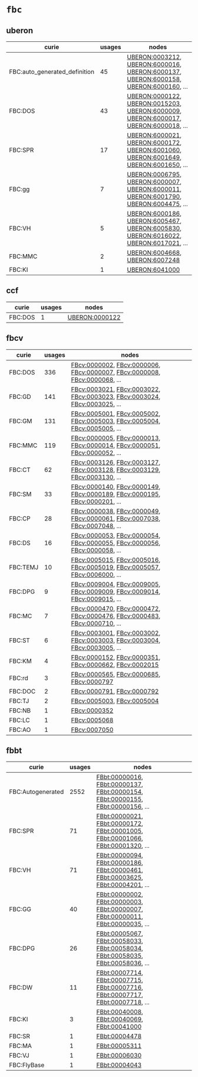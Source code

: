 # `fbc`

## uberon

| curie                         |   usages | nodes                                                                                                                                                                                                                                                                                                                                    |
|-------------------------------|----------|------------------------------------------------------------------------------------------------------------------------------------------------------------------------------------------------------------------------------------------------------------------------------------------------------------------------------------------|
| FBC:auto_generated_definition |       45 | [UBERON:0003212](http://purl.obolibrary.org/obo/UBERON_0003212), [UBERON:6000016](http://purl.obolibrary.org/obo/UBERON_6000016), [UBERON:6000137](http://purl.obolibrary.org/obo/UBERON_6000137), [UBERON:6000158](http://purl.obolibrary.org/obo/UBERON_6000158), [UBERON:6000160](http://purl.obolibrary.org/obo/UBERON_6000160), ... |
| FBC:DOS                       |       43 | [UBERON:0000122](http://purl.obolibrary.org/obo/UBERON_0000122), [UBERON:0015203](http://purl.obolibrary.org/obo/UBERON_0015203), [UBERON:6000009](http://purl.obolibrary.org/obo/UBERON_6000009), [UBERON:6000017](http://purl.obolibrary.org/obo/UBERON_6000017), [UBERON:6000018](http://purl.obolibrary.org/obo/UBERON_6000018), ... |
| FBC:SPR                       |       17 | [UBERON:6000021](http://purl.obolibrary.org/obo/UBERON_6000021), [UBERON:6000172](http://purl.obolibrary.org/obo/UBERON_6000172), [UBERON:6001060](http://purl.obolibrary.org/obo/UBERON_6001060), [UBERON:6001649](http://purl.obolibrary.org/obo/UBERON_6001649), [UBERON:6001650](http://purl.obolibrary.org/obo/UBERON_6001650), ... |
| FBC:gg                        |        7 | [UBERON:0006795](http://purl.obolibrary.org/obo/UBERON_0006795), [UBERON:6000007](http://purl.obolibrary.org/obo/UBERON_6000007), [UBERON:6000011](http://purl.obolibrary.org/obo/UBERON_6000011), [UBERON:6001790](http://purl.obolibrary.org/obo/UBERON_6001790), [UBERON:6004475](http://purl.obolibrary.org/obo/UBERON_6004475), ... |
| FBC:VH                        |        5 | [UBERON:6000186](http://purl.obolibrary.org/obo/UBERON_6000186), [UBERON:6005467](http://purl.obolibrary.org/obo/UBERON_6005467), [UBERON:6005830](http://purl.obolibrary.org/obo/UBERON_6005830), [UBERON:6016022](http://purl.obolibrary.org/obo/UBERON_6016022), [UBERON:6017021](http://purl.obolibrary.org/obo/UBERON_6017021), ... |
| FBC:MMC                       |        2 | [UBERON:6004668](http://purl.obolibrary.org/obo/UBERON_6004668), [UBERON:6007248](http://purl.obolibrary.org/obo/UBERON_6007248)                                                                                                                                                                                                         |
| FBC:KI                        |        1 | [UBERON:6041000](http://purl.obolibrary.org/obo/UBERON_6041000)                                                                                                                                                                                                                                                                          |

## ccf

| curie   |   usages | nodes                                                           |
|---------|----------|-----------------------------------------------------------------|
| FBC:DOS |        1 | [UBERON:0000122](http://purl.obolibrary.org/obo/UBERON_0000122) |

## fbcv

| curie    |   usages | nodes                                                                                                                                                                                                                                                                                                                |
|----------|----------|----------------------------------------------------------------------------------------------------------------------------------------------------------------------------------------------------------------------------------------------------------------------------------------------------------------------|
| FBC:DOS  |      336 | [FBcv:0000002](http://purl.obolibrary.org/obo/FBcv_0000002), [FBcv:0000006](http://purl.obolibrary.org/obo/FBcv_0000006), [FBcv:0000007](http://purl.obolibrary.org/obo/FBcv_0000007), [FBcv:0000008](http://purl.obolibrary.org/obo/FBcv_0000008), [FBcv:0000068](http://purl.obolibrary.org/obo/FBcv_0000068), ... |
| FBC:GD   |      141 | [FBcv:0003021](http://purl.obolibrary.org/obo/FBcv_0003021), [FBcv:0003022](http://purl.obolibrary.org/obo/FBcv_0003022), [FBcv:0003023](http://purl.obolibrary.org/obo/FBcv_0003023), [FBcv:0003024](http://purl.obolibrary.org/obo/FBcv_0003024), [FBcv:0003025](http://purl.obolibrary.org/obo/FBcv_0003025), ... |
| FBC:GM   |      131 | [FBcv:0005001](http://purl.obolibrary.org/obo/FBcv_0005001), [FBcv:0005002](http://purl.obolibrary.org/obo/FBcv_0005002), [FBcv:0005003](http://purl.obolibrary.org/obo/FBcv_0005003), [FBcv:0005004](http://purl.obolibrary.org/obo/FBcv_0005004), [FBcv:0005005](http://purl.obolibrary.org/obo/FBcv_0005005), ... |
| FBC:MMC  |      119 | [FBcv:0000005](http://purl.obolibrary.org/obo/FBcv_0000005), [FBcv:0000013](http://purl.obolibrary.org/obo/FBcv_0000013), [FBcv:0000014](http://purl.obolibrary.org/obo/FBcv_0000014), [FBcv:0000051](http://purl.obolibrary.org/obo/FBcv_0000051), [FBcv:0000052](http://purl.obolibrary.org/obo/FBcv_0000052), ... |
| FBC:CT   |       62 | [FBcv:0003126](http://purl.obolibrary.org/obo/FBcv_0003126), [FBcv:0003127](http://purl.obolibrary.org/obo/FBcv_0003127), [FBcv:0003128](http://purl.obolibrary.org/obo/FBcv_0003128), [FBcv:0003129](http://purl.obolibrary.org/obo/FBcv_0003129), [FBcv:0003130](http://purl.obolibrary.org/obo/FBcv_0003130), ... |
| FBC:SM   |       33 | [FBcv:0000140](http://purl.obolibrary.org/obo/FBcv_0000140), [FBcv:0000149](http://purl.obolibrary.org/obo/FBcv_0000149), [FBcv:0000189](http://purl.obolibrary.org/obo/FBcv_0000189), [FBcv:0000195](http://purl.obolibrary.org/obo/FBcv_0000195), [FBcv:0000201](http://purl.obolibrary.org/obo/FBcv_0000201), ... |
| FBC:CP   |       28 | [FBcv:0000038](http://purl.obolibrary.org/obo/FBcv_0000038), [FBcv:0000049](http://purl.obolibrary.org/obo/FBcv_0000049), [FBcv:0000061](http://purl.obolibrary.org/obo/FBcv_0000061), [FBcv:0007038](http://purl.obolibrary.org/obo/FBcv_0007038), [FBcv:0007048](http://purl.obolibrary.org/obo/FBcv_0007048), ... |
| FBC:DS   |       16 | [FBcv:0000053](http://purl.obolibrary.org/obo/FBcv_0000053), [FBcv:0000054](http://purl.obolibrary.org/obo/FBcv_0000054), [FBcv:0000055](http://purl.obolibrary.org/obo/FBcv_0000055), [FBcv:0000056](http://purl.obolibrary.org/obo/FBcv_0000056), [FBcv:0000058](http://purl.obolibrary.org/obo/FBcv_0000058), ... |
| FBC:TEMJ |       10 | [FBcv:0005015](http://purl.obolibrary.org/obo/FBcv_0005015), [FBcv:0005016](http://purl.obolibrary.org/obo/FBcv_0005016), [FBcv:0005019](http://purl.obolibrary.org/obo/FBcv_0005019), [FBcv:0005057](http://purl.obolibrary.org/obo/FBcv_0005057), [FBcv:0006000](http://purl.obolibrary.org/obo/FBcv_0006000), ... |
| FBC:DPG  |        9 | [FBcv:0009004](http://purl.obolibrary.org/obo/FBcv_0009004), [FBcv:0009005](http://purl.obolibrary.org/obo/FBcv_0009005), [FBcv:0009009](http://purl.obolibrary.org/obo/FBcv_0009009), [FBcv:0009014](http://purl.obolibrary.org/obo/FBcv_0009014), [FBcv:0009015](http://purl.obolibrary.org/obo/FBcv_0009015), ... |
| FBC:MC   |        7 | [FBcv:0000470](http://purl.obolibrary.org/obo/FBcv_0000470), [FBcv:0000472](http://purl.obolibrary.org/obo/FBcv_0000472), [FBcv:0000476](http://purl.obolibrary.org/obo/FBcv_0000476), [FBcv:0000483](http://purl.obolibrary.org/obo/FBcv_0000483), [FBcv:0000710](http://purl.obolibrary.org/obo/FBcv_0000710), ... |
| FBC:ST   |        6 | [FBcv:0003001](http://purl.obolibrary.org/obo/FBcv_0003001), [FBcv:0003002](http://purl.obolibrary.org/obo/FBcv_0003002), [FBcv:0003003](http://purl.obolibrary.org/obo/FBcv_0003003), [FBcv:0003004](http://purl.obolibrary.org/obo/FBcv_0003004), [FBcv:0003005](http://purl.obolibrary.org/obo/FBcv_0003005), ... |
| FBC:KM   |        4 | [FBcv:0000152](http://purl.obolibrary.org/obo/FBcv_0000152), [FBcv:0000351](http://purl.obolibrary.org/obo/FBcv_0000351), [FBcv:0000662](http://purl.obolibrary.org/obo/FBcv_0000662), [FBcv:0002015](http://purl.obolibrary.org/obo/FBcv_0002015)                                                                   |
| FBC:rd   |        3 | [FBcv:0000565](http://purl.obolibrary.org/obo/FBcv_0000565), [FBcv:0000685](http://purl.obolibrary.org/obo/FBcv_0000685), [FBcv:0000797](http://purl.obolibrary.org/obo/FBcv_0000797)                                                                                                                                |
| FBC:DOC  |        2 | [FBcv:0000791](http://purl.obolibrary.org/obo/FBcv_0000791), [FBcv:0000792](http://purl.obolibrary.org/obo/FBcv_0000792)                                                                                                                                                                                             |
| FBC:TJ   |        2 | [FBcv:0005003](http://purl.obolibrary.org/obo/FBcv_0005003), [FBcv:0005004](http://purl.obolibrary.org/obo/FBcv_0005004)                                                                                                                                                                                             |
| FBC:NB   |        1 | [FBcv:0000352](http://purl.obolibrary.org/obo/FBcv_0000352)                                                                                                                                                                                                                                                          |
| FBC:LC   |        1 | [FBcv:0005068](http://purl.obolibrary.org/obo/FBcv_0005068)                                                                                                                                                                                                                                                          |
| FBC:AO   |        1 | [FBcv:0007050](http://purl.obolibrary.org/obo/FBcv_0007050)                                                                                                                                                                                                                                                          |

## fbbt

| curie             |   usages | nodes                                                                                                                                                                                                                                                                                                                          |
|-------------------|----------|--------------------------------------------------------------------------------------------------------------------------------------------------------------------------------------------------------------------------------------------------------------------------------------------------------------------------------|
| FBC:Autogenerated |     2552 | [FBbt:00000016](http://purl.obolibrary.org/obo/FBbt_00000016), [FBbt:00000137](http://purl.obolibrary.org/obo/FBbt_00000137), [FBbt:00000154](http://purl.obolibrary.org/obo/FBbt_00000154), [FBbt:00000155](http://purl.obolibrary.org/obo/FBbt_00000155), [FBbt:00000156](http://purl.obolibrary.org/obo/FBbt_00000156), ... |
| FBC:SPR           |       71 | [FBbt:00000021](http://purl.obolibrary.org/obo/FBbt_00000021), [FBbt:00000172](http://purl.obolibrary.org/obo/FBbt_00000172), [FBbt:00001005](http://purl.obolibrary.org/obo/FBbt_00001005), [FBbt:00001066](http://purl.obolibrary.org/obo/FBbt_00001066), [FBbt:00001320](http://purl.obolibrary.org/obo/FBbt_00001320), ... |
| FBC:VH            |       71 | [FBbt:00000094](http://purl.obolibrary.org/obo/FBbt_00000094), [FBbt:00000186](http://purl.obolibrary.org/obo/FBbt_00000186), [FBbt:00000461](http://purl.obolibrary.org/obo/FBbt_00000461), [FBbt:00003625](http://purl.obolibrary.org/obo/FBbt_00003625), [FBbt:00004201](http://purl.obolibrary.org/obo/FBbt_00004201), ... |
| FBC:GG            |       40 | [FBbt:00000002](http://purl.obolibrary.org/obo/FBbt_00000002), [FBbt:00000003](http://purl.obolibrary.org/obo/FBbt_00000003), [FBbt:00000007](http://purl.obolibrary.org/obo/FBbt_00000007), [FBbt:00000011](http://purl.obolibrary.org/obo/FBbt_00000011), [FBbt:00000035](http://purl.obolibrary.org/obo/FBbt_00000035), ... |
| FBC:DPG           |       26 | [FBbt:00005067](http://purl.obolibrary.org/obo/FBbt_00005067), [FBbt:00058033](http://purl.obolibrary.org/obo/FBbt_00058033), [FBbt:00058034](http://purl.obolibrary.org/obo/FBbt_00058034), [FBbt:00058035](http://purl.obolibrary.org/obo/FBbt_00058035), [FBbt:00058036](http://purl.obolibrary.org/obo/FBbt_00058036), ... |
| FBC:DW            |       11 | [FBbt:00007714](http://purl.obolibrary.org/obo/FBbt_00007714), [FBbt:00007715](http://purl.obolibrary.org/obo/FBbt_00007715), [FBbt:00007716](http://purl.obolibrary.org/obo/FBbt_00007716), [FBbt:00007717](http://purl.obolibrary.org/obo/FBbt_00007717), [FBbt:00007718](http://purl.obolibrary.org/obo/FBbt_00007718), ... |
| FBC:KI            |        3 | [FBbt:00040008](http://purl.obolibrary.org/obo/FBbt_00040008), [FBbt:00040069](http://purl.obolibrary.org/obo/FBbt_00040069), [FBbt:00041000](http://purl.obolibrary.org/obo/FBbt_00041000)                                                                                                                                    |
| FBC:SR            |        1 | [FBbt:00004478](http://purl.obolibrary.org/obo/FBbt_00004478)                                                                                                                                                                                                                                                                  |
| FBC:MA            |        1 | [FBbt:00005311](http://purl.obolibrary.org/obo/FBbt_00005311)                                                                                                                                                                                                                                                                  |
| FBC:VJ            |        1 | [FBbt:00006030](http://purl.obolibrary.org/obo/FBbt_00006030)                                                                                                                                                                                                                                                                  |
| FBC:FlyBase       |        1 | [FBbt:00004043](http://purl.obolibrary.org/obo/FBbt_00004043)                                                                                                                                                                                                                                                                  |

